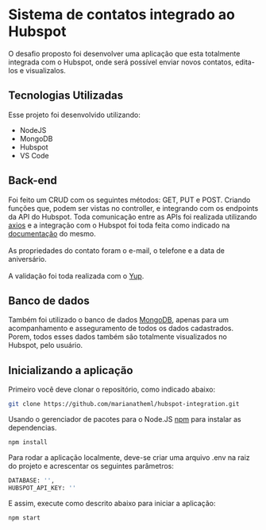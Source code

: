 # Sistema de contatos integrado ao Hubspot

O desafio proposto foi desenvolver uma aplicação que esta totalmente integrada com o Hubspot, onde será possível enviar novos contatos, edita-los e visualizalos.

<h2>Tecnologias Utilizadas</h2>
Esse projeto foi desenvolvido utilizando:
<ul>
  <li>NodeJS</li>
  <li>MongoDB</li>
  <li>Hubspot</li>
  <li>VS Code</a></li>
</ul>

<h2>Back-end</h2>
Foi feito um CRUD com os seguintes métodos: GET, PUT e POST. Criando funções que, podem ser vistas no controller, e integrando com os endpoints da API do Hubspot.
Toda comunicação entre as APIs foi realizada utilizando <a href="https://axios-http.com/ptbr/docs/intro">axios</a> e a integração com o Hubspot foi toda feita como indicado na <a href="https://developers.hubspot.com/docs/api/developer-guides-resources">documentação</a> do mesmo.
<br>
<br>
As propriedades do contato foram o e-mail, o telefone e a data de aniversário. 
<br>
<br>
A validação foi toda realizada com o <a href="https://github.com/jquense/yup/tree/pre-v1">Yup</a>.

<h2>Banco de dados</h2>
Também foi utilizado o banco de dados <a href="https://www.mongodb.com/pt-br">MongoDB</a>, apenas para um acompanhamento e asseguramento de todos os dados cadastrados. Porem, todos esses dados também são totalmente visualizados no Hubspot, pelo usuário.

<h2>Inicializando a aplicação</h2>
Primeiro você deve clonar o repositório, como indicado abaixo:

```bash
git clone https://github.com/marianatheml/hubspot-integration.git
```
Usando o gerenciador de pacotes para o Node.JS <a href="https://www.npmjs.com/">npm</a> para instalar as dependencias.

```bash
npm install
```
Para rodar a aplicação localmente, deve-se criar uma arquivo .env na raiz do projeto e acrescentar os seguintes parâmetros:

```bash
DATABASE: '',
HUBSPOT_API_KEY: ''
```
E assim, execute como descrito abaixo para iniciar a aplicação:

```bash
npm start
```
